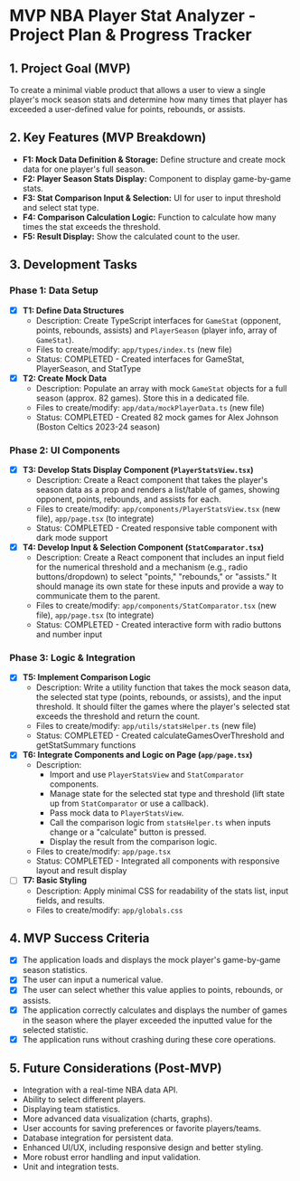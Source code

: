 # MVP NBA Player Stat Analyzer - Project Plan & Progress Tracker

## 1. Project Goal (MVP)
To create a minimal viable product that allows a user to view a single player's mock season stats and determine how many times that player has exceeded a user-defined value for points, rebounds, or assists.

## 2. Key Features (MVP Breakdown)
- **F1: Mock Data Definition & Storage:** Define structure and create mock data for one player's full season.
- **F2: Player Season Stats Display:** Component to display game-by-game stats.
- **F3: Stat Comparison Input & Selection:** UI for user to input threshold and select stat type.
- **F4: Comparison Calculation Logic:** Function to calculate how many times the stat exceeds the threshold.
- **F5: Result Display:** Show the calculated count to the user.

## 3. Development Tasks

### Phase 1: Data Setup
- [x] **T1: Define Data Structures**
    - Description: Create TypeScript interfaces for `GameStat` (opponent, points, rebounds, assists) and `PlayerSeason` (player info, array of `GameStat`).
    - Files to create/modify: `app/types/index.ts` (new file)
    - Status: COMPLETED - Created interfaces for GameStat, PlayerSeason, and StatType
- [x] **T2: Create Mock Data**
    - Description: Populate an array with mock `GameStat` objects for a full season (approx. 82 games). Store this in a dedicated file.
    - Files to create/modify: `app/data/mockPlayerData.ts` (new file)
    - Status: COMPLETED - Created 82 mock games for Alex Johnson (Boston Celtics 2023-24 season)

### Phase 2: UI Components
- [x] **T3: Develop Stats Display Component (`PlayerStatsView.tsx`)**
    - Description: Create a React component that takes the player's season data as a prop and renders a list/table of games, showing opponent, points, rebounds, and assists for each.
    - Files to create/modify: `app/components/PlayerStatsView.tsx` (new file), `app/page.tsx` (to integrate)
    - Status: COMPLETED - Created responsive table component with dark mode support
- [x] **T4: Develop Input & Selection Component (`StatComparator.tsx`)**
    - Description: Create a React component that includes an input field for the numerical threshold and a mechanism (e.g., radio buttons/dropdown) to select "points," "rebounds," or "assists." It should manage its own state for these inputs and provide a way to communicate them to the parent.
    - Files to create/modify: `app/components/StatComparator.tsx` (new file), `app/page.tsx` (to integrate)
    - Status: COMPLETED - Created interactive form with radio buttons and number input

### Phase 3: Logic & Integration
- [x] **T5: Implement Comparison Logic**
    - Description: Write a utility function that takes the mock season data, the selected stat type (points, rebounds, or assists), and the input threshold. It should filter the games where the player's selected stat exceeds the threshold and return the count.
    - Files to create/modify: `app/utils/statsHelper.ts` (new file)
    - Status: COMPLETED - Created calculateGamesOverThreshold and getStatSummary functions
- [x] **T6: Integrate Components and Logic on Page (`app/page.tsx`)**
    - Description:
        - Import and use `PlayerStatsView` and `StatComparator` components.
        - Manage state for the selected stat type and threshold (lift state up from `StatComparator` or use a callback).
        - Pass mock data to `PlayerStatsView`.
        - Call the comparison logic from `statsHelper.ts` when inputs change or a "calculate" button is pressed.
        - Display the result from the comparison logic.
    - Files to create/modify: `app/page.tsx`
    - Status: COMPLETED - Integrated all components with responsive layout and result display
- [ ] **T7: Basic Styling**
    - Description: Apply minimal CSS for readability of the stats list, input fields, and results.
    - Files to create/modify: `app/globals.css`

## 4. MVP Success Criteria
- [x] The application loads and displays the mock player's game-by-game season statistics.
- [x] The user can input a numerical value.
- [x] The user can select whether this value applies to points, rebounds, or assists.
- [x] The application correctly calculates and displays the number of games in the season where the player exceeded the inputted value for the selected statistic.
- [x] The application runs without crashing during these core operations.

## 5. Future Considerations (Post-MVP)
- Integration with a real-time NBA data API.
- Ability to select different players.
- Displaying team statistics.
- More advanced data visualization (charts, graphs).
- User accounts for saving preferences or favorite players/teams.
- Database integration for persistent data.
- Enhanced UI/UX, including responsive design and better styling.
- More robust error handling and input validation.
- Unit and integration tests.
